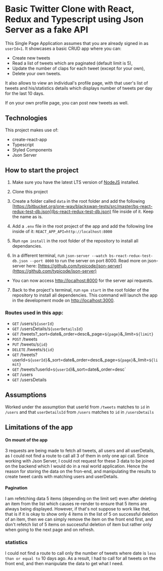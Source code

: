 # Basic Twitter Clone with React, Redux and Typescript using Json Server as a fake API

This Single Page Application assumes that you are already signed in as `userId=1`. It showcases a basic CRUD app where you can:

- Create new tweets
- Read a list of tweets which are paginated (default limit is 5),
- Update the number of claps for each tweet (except for your own),
- Delete your own tweets.

It also allows to view an individual's profile page, with that user's list of tweets and his/statistics details which displays number of tweets per day for the last 10 days.

If on your own profile page, you can post new tweets as well.

## Technologies
This project makes use of:
- create-react-app
- Typescript
- Styled Components
- Json Server
## How to start the project

 1. Make sure you have the latest LTS version of [NodeJS](https://nodejs.org/en/) installed.

 2. Clone this project
 3. Create a folder called `data` in the root folder and add the following [https://bitbucket.org/one-way/blackswan-tests/src/master/bs-react-redux-test-db.json](bs-react-redux-test-db.json) file inside of it. Keep the name as is.
 4. Add a `.env` file in the root project of the app and add the following line inside of it: `REACT_APP_API=http://localhost:8000`

 5. Run `npm install` in the root folder of the repository to install all dependancies.

 6. In a different terminal, run `json-server --watch bs-react-redux-test-db.json --port 8000` to run the server on port 8000. Read more on json-server here: [https://github.com/typicode/json-server](https://github.com/typicode/json-server)

 - You can now access [http://localhost:8000](http://localhost:8000) for the server api requests.

 7. Back to the project's terminal, run `npm start` in the root folder of the repository to install all dependencies. This command will launch the app in the development mode on [http://localhost:3000](http://localhost:3000).


### Routes used in this app:
- `GET` /users/`${userId}`
- `GET` /usersDetails/`${userDetailsId}`
- `GET` /tweets?_sort=date&_order=desc&_page=`${page}`&_limit=`${limit}`
- `POST` /tweets
- `PUT` /tweets/`${id}`
- `DELETE` /tweets/`${id}`
- `GET` /tweets?userId=`${userId}`&_sort=date&_order=desc&_page=`${page}`&_limit=`${limit}`
- `GET` /tweets?userId=`${userId`}&_sort=date&_order=desc`
- `GET` /users
- `GET` /usersDetails


## Assumptions
Worked under the assumption that userId from `/tweets` matches to `id` in `/users` and that `userDetailsId` from `/users` matches to `id` in `/usersDetails`

## Limitations of the app

#### On mount of the app
3 requests are being made to fetch all tweets, all users and all userDetails, as I could not find a route to call all 3 of them in only one api call. Since working with Json Server, I could not request for these 3 data to be joined on the backend which I would do in a real world application. Hence the reason for storing the data on the fron-end, and manipulating the results to create tweet cards with matching users and userDetails.
#### Pagination
I am refetching data 5 items (depending on the limit set) even after deleting an item from the list which causes re-render to ensure that 5 items are always being displayed.
However, if that's not suppose to work like that, that is if it is okay to show only 4 items in the list of 5 on successful deletion of an item, then we can simply remove the item on the front end first, and don't refetch list of 5 items on successful deletion of item but rather only when going to the next page and on refresh.

### statistics
I could not find a route to call only the number of tweets where date is `less than or equal to` 10 days ago. As a result, I had to call for all tweets on the front end, and then manipulate the data to get what I need.
